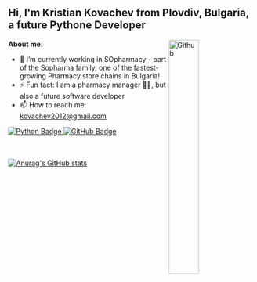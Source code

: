 ## Hi, I'm Kristian Kovachev from Plovdiv, Bulgaria, a future Pythone Developer

<img width="35%" align="right" alt="Github" src="https://cdn-dbghh.nitrocdn.com/QebVtDaNFCEeCVKUoJXTUOHxlyingHVa/assets/images/optimized/rev-7e033fe/www.minddigital.com/wp-content/uploads/2020/05/Python-development.jpg" />

**About me:**
- 🔭 I’m currently working in SOpharmacy - part of the Sopharma family, one of the fastest-growing Pharmacy store chains in Bulgaria!
- ⚡ Fun fact: I am a pharmacy manager 👨‍⚕️, but also a future software developer
- 📫 How to reach me: kovachev2012@gmail.com
<a href="your-python-URL">
  <img src="https://img.shields.io/badge/python-3670A0?style=for-the-badge&logo=python&logoColor=ffdd54" alt="Python Badge"/>
</a>
<a href="your-github-URL">
  <img src="https://img.shields.io/badge/github-%23121011.svg?style=for-the-badge&logo=github&logoColor=white" alt="GitHub Badge"/>
<a</a>

<br/><br/>
[![Anurag's GitHub stats](https://github-readme-stats.vercel.app/api?username=KrisKov76)](https://github.com/anuraghazra/github-readme-stats)
